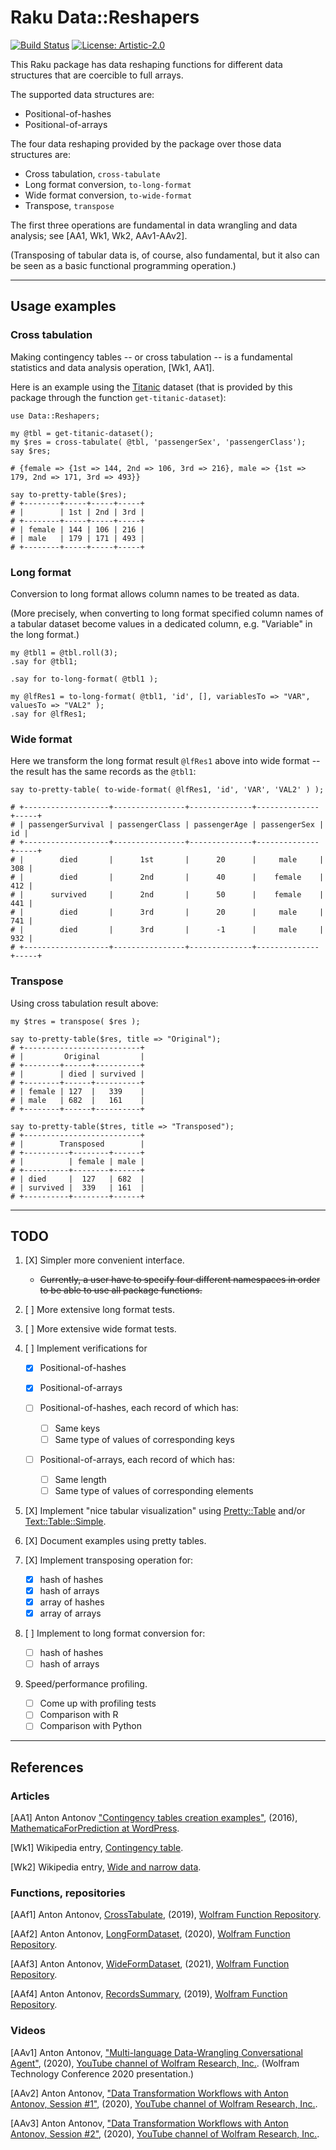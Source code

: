# Raku Data::Reshapers

[![Build Status](https://app.travis-ci.com/antononcube/Raku-Data-Reshapers.svg?branch=main)](https://app.travis-ci.com/github/antononcube/Raku-Data-Reshapers)
[![License: Artistic-2.0](https://img.shields.io/badge/License-Artistic%202.0-0298c3.svg)](https://opensource.org/licenses/Artistic-2.0)

This Raku package has data reshaping functions for different data structures that are 
coercible to full arrays.

The supported data structures are:
  - Positional-of-hashes
  - Positional-of-arrays
 
The four data reshaping provided by the package over those data structures are:

- Cross tabulation, `cross-tabulate`
- Long format conversion, `to-long-format`
- Wide format conversion, `to-wide-format`
- Transpose, `transpose`

The first three operations are fundamental in data wrangling and data analysis; 
see [AA1, Wk1, Wk2, AAv1-AAv2].

(Transposing of tabular data is, of course, also fundamental, but it also can be seen as a
basic functional programming operation.)

------

## Usage examples

### Cross tabulation

Making contingency tables -- or cross tabulation -- is a fundamental statistics and data analysis operation,
[Wk1, AA1]. 

Here is an example using the 
[Titanic](https://en.wikipedia.org/wiki/Titanic) 
dataset (that is provided by this package through the function `get-titanic-dataset`):

```perl6
use Data::Reshapers;

my @tbl = get-titanic-dataset();
my $res = cross-tabulate( @tbl, 'passengerSex', 'passengerClass');
say $res;

# {female => {1st => 144, 2nd => 106, 3rd => 216}, male => {1st => 179, 2nd => 171, 3rd => 493}}

say to-pretty-table($res);
# +--------+-----+-----+-----+
# |        | 1st | 2nd | 3rd |
# +--------+-----+-----+-----+
# | female | 144 | 106 | 216 |
# | male   | 179 | 171 | 493 |
# +--------+-----+-----+-----+
```

### Long format

Conversion to long format allows column names to be treated as data.

(More precisely, when converting to long format specified column names of a tabular dataset become values
in a dedicated column, e.g. "Variable" in the long format.)

```perl6
my @tbl1 = @tbl.roll(3);
.say for @tbl1;

.say for to-long-format( @tbl1 );

my @lfRes1 = to-long-format( @tbl1, 'id', [], variablesTo => "VAR", valuesTo => "VAL2" );
.say for @lfRes1;
```

### Wide format

Here we transform the long format result `@lfRes1` above into wide format -- 
the result has the same records as the `@tbl1`:

```perl6
‌‌say to-pretty-table( to-wide-format( @lfRes1, 'id', 'VAR', 'VAL2' ) );

# +-------------------+----------------+--------------+--------------+-----+
# | passengerSurvival | passengerClass | passengerAge | passengerSex |  id |
# +-------------------+----------------+--------------+--------------+-----+
# |        died       |      1st       |      20      |     male     | 308 |
# |        died       |      2nd       |      40      |    female    | 412 |
# |      survived     |      2nd       |      50      |    female    | 441 |
# |        died       |      3rd       |      20      |     male     | 741 |
# |        died       |      3rd       |      -1      |     male     | 932 |
# +-------------------+----------------+--------------+--------------+-----+
```

### Transpose

Using cross tabulation result above:

```perl6
my $tres = transpose( $res );

say to-pretty-table($res, title => "Original");
# +--------------------------+
# |         Original         |
# +--------+------+----------+
# |        | died | survived |
# +--------+------+----------+
# | female | 127  |   339    |
# | male   | 682  |   161    |
# +--------+------+----------+

say to-pretty-table($tres, title => "Transposed");
# +--------------------------+
# |        Transposed        |
# +----------+--------+------+
# |          | female | male |
# +----------+--------+------+
# | died     |  127   | 682  |
# | survived |  339   | 161  |
# +----------+--------+------+
```

------

## TODO

1. [X] Simpler more convenient interface.

   - ~~Currently, a user have to specify four different namespaces
     in order to be able to use all package functions.~~
    
2. [ ] More extensive long format tests.

3. [ ] More extensive wide format tests.

4. [ ] Implement verifications for
   
    - [X] Positional-of-hashes
      
    - [X] Positional-of-arrays
    
    - [ ] Positional-of-hashes, each record of which has:
      
       - [ ] Same keys 
       - [ ] Same type of values of corresponding keys
      
    - [ ] Positional-of-arrays, each record of which has:
    
       - [ ] Same length
       - [ ] Same type of values of corresponding elements

5. [X] Implement "nice tabular visualization" using 
   [Pretty::Table](https://gitlab.com/uzluisf/raku-pretty-table)
   and/or
   [Text::Table::Simple](https://github.com/ugexe/Perl6-Text--Table--Simple).

6. [X] Document examples using pretty tables.

7. [X] Implement transposing operation for:
    - [X] hash of hashes
    - [X] hash of arrays
    - [X] array of hashes
    - [X] array of arrays

8. [ ] Implement to long format conversion for:
    - [ ] hash of hashes
    - [ ] hash of arrays

9. Speed/performance profiling.
   - [ ] Come up with profiling tests
   - [ ] Comparison with R
   - [ ] Comparison with Python

------

## References

### Articles

[AA1] Anton Antonov
["Contingency tables creation examples"](https://mathematicaforprediction.wordpress.com/2016/10/04/contingency-tables-creation-examples/), 
(2016), 
[MathematicaForPrediction at WordPress](https://mathematicaforprediction.wordpress.com).

[Wk1] Wikipedia entry, [Contingency table](https://en.wikipedia.org/wiki/Contingency_table).

[Wk2] Wikipedia entry, [Wide and narrow data](https://en.wikipedia.org/wiki/Wide_and_narrow_data).

### Functions, repositories

[AAf1] Anton Antonov,
[CrossTabulate](https://resources.wolframcloud.com/FunctionRepository/resources/CrossTabulate),
(2019),
[Wolfram Function Repository](https://resources.wolframcloud.com/FunctionRepository).

[AAf2] Anton Antonov,
[LongFormDataset](https://resources.wolframcloud.com/FunctionRepository/resources/LongFormDataset),
(2020),
[Wolfram Function Repository](https://resources.wolframcloud.com/FunctionRepository).

[AAf3] Anton Antonov,
[WideFormDataset](https://resources.wolframcloud.com/FunctionRepository/resources/WideFormDataset),
(2021),
[Wolfram Function Repository](https://resources.wolframcloud.com/FunctionRepository).

[AAf4] Anton Antonov,
[RecordsSummary](https://resources.wolframcloud.com/FunctionRepository/resources/RecordsSummary),
(2019),
[Wolfram Function Repository](https://resources.wolframcloud.com/FunctionRepository).


### Videos

[AAv1] Anton Antonov,
["Multi-language Data-Wrangling Conversational Agent"](https://www.youtube.com/watch?v=pQk5jwoMSxs),
(2020),
[YouTube channel of Wolfram Research, Inc.](https://www.youtube.com/channel/UCJekgf6k62CQHdENWf2NgAQ).
(Wolfram Technology Conference 2020 presentation.)

[AAv2] Anton Antonov,
["Data Transformation Workflows with Anton Antonov, Session #1"](https://www.youtube.com/watch?v=pQk5jwoMSxs),
(2020),
[YouTube channel of Wolfram Research, Inc.](https://www.youtube.com/channel/UCJekgf6k62CQHdENWf2NgAQ).

[AAv3] Anton Antonov,
["Data Transformation Workflows with Anton Antonov, Session #2"](https://www.youtube.com/watch?v=DWGgFsaEOsU),
(2020),
[YouTube channel of Wolfram Research, Inc.](https://www.youtube.com/channel/UCJekgf6k62CQHdENWf2NgAQ).
